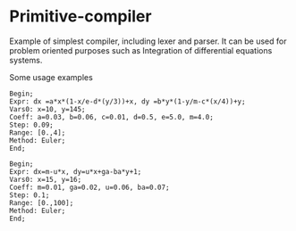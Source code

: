 # Primitive-compiler
Example of simplest compiler, including lexer and parser. It can be used for problem oriented purposes such as Integration of differential equations systems.

Some usage examples

```
Begin;
Expr: dx =a*x*(1-x/e-d*(y/3))+x, dy =b*y*(1-y/m-c*(x/4))+y;
Vars0: x=10, y=145;
Coeff: a=0.03, b=0.06, c=0.01, d=0.5, e=5.0, m=4.0;
Step: 0.09;
Range: [0.,4];
Method: Euler;
End;
```

```
Begin;
Expr: dx=m-u*x, dy=u*x+ga-ba*y+1;
Vars0: x=15, y=16;
Coeff: m=0.01, ga=0.02, u=0.06, ba=0.07;
Step: 0.1;
Range: [0.,100];
Method: Euler;
End;
```
